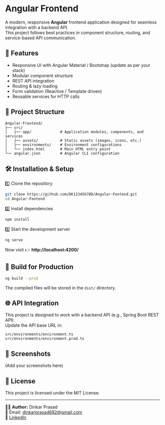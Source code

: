 # Angular Frontend

A modern, responsive **Angular** frontend application designed for seamless integration with a backend API.  
This project follows best practices in component structure, routing, and service-based API communication.

## 🚀 Features  
- Responsive UI with Angular Material / Bootstrap (update as per your stack) 
- Modular component structure
- REST API integration
- Routing & lazy loading  
- Form validation (Reactive / Template driven)
- Reusable services for HTTP calls

## 📂 Project Structure
```
Angular-Frontend/
├── src/
│   ├── app/             # Application modules, components, and services
│   ├── assets/          # Static assets (images, icons, etc.)
│   ├── environments/    # Environment configurations
│   └── index.html       # Main HTML entry point
└── angular.json         # Angular CLI configuration
```

## 🛠️ Installation & Setup

1️⃣ Clone the repository    
```bash
git clone https://github.com/DK12345678D/Angular-Fontend.git
cd Angular-Fontend
```

2️⃣ Install dependencies  
```bash
npm install
```

3️⃣ Start the development server  
```bash
ng serve
```
Now visit 👉 **http://localhost:4200/**

## 🔧 Build for Production
```bash
ng build --prod
```
The compiled files will be stored in the `dist/` directory.

## 🌐 API Integration
This project is designed to work with a backend API (e.g., Spring Boot REST API).  
Update the API base URL in:
```
src/environments/environment.ts
src/environments/environment.prod.ts
```

## 📸 Screenshots
(Add your screenshots here)

## 📄 License
This project is licensed under the MIT License.

--- 

👨‍💻 **Author:** Dinkar Prasad  
📧 Email: dinkarprasad682@gmail.com  
🔗 [LinkedIn](https://linkedin.com/in/dinkarprasad682)
